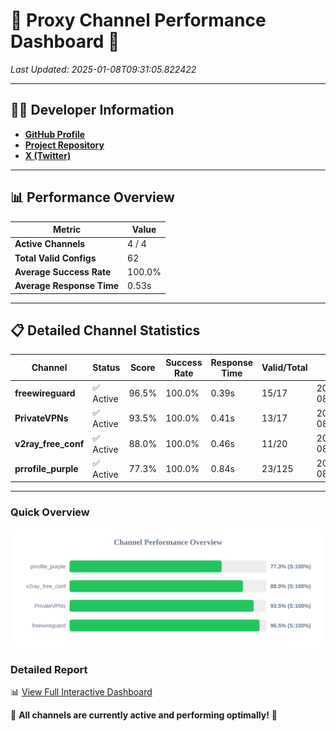 # 🌟 Proxy Channel Performance Dashboard 🌟

_Last Updated: 2025-01-08T09:31:05.822422_

---

## 👩‍💻 Developer Information

- **[GitHub Profile](https://github.com/4n0nymou3)**  
- **[Project Repository](https://github.com/4n0nymou3/multi-proxy-config-fetcher)**  
- **[X (Twitter)](https://x.com/4n0nymou3)**  

---

## 📊 Performance Overview

| Metric                | Value       |
|-----------------------|-------------|
| **Active Channels**   | 4 / 4       |
| **Total Valid Configs** | 62          |
| **Average Success Rate** | 100.0%      |
| **Average Response Time** | 0.53s       |

---

## 📋 Detailed Channel Statistics

| Channel          | Status     | Score  | Success Rate | Response Time | Valid/Total | Last Success               |
|------------------|------------|--------|--------------|---------------|-------------|----------------------------|
| **freewireguard**  | ✅ Active  | 96.5%  | 100.0% | 0.39s         | 15/17       | 2025-01-08T09:31:05.820627 |
| **PrivateVPNs**  | ✅ Active  | 93.5%  | 100.0% | 0.41s         | 13/17       | 2025-01-08T09:31:05.402188 |
| **v2ray_free_conf**  | ✅ Active  | 88.0%  | 100.0% | 0.46s         | 11/20       | 2025-01-08T09:31:04.944918 |
| **prrofile_purple**  | ✅ Active  | 77.3%  | 100.0% | 0.84s         | 23/125       | 2025-01-08T09:31:04.443011 |

---

### Quick Overview
<div align="center">
  <a href="https://raw.githubusercontent.com/nullluser/NullRepo/refs/heads/main/assets/channel_stats_chart.svg">
    <img src="https://raw.githubusercontent.com/nullluser/NullRepo/refs/heads/main/assets/channel_stats_chart.svg" alt="Source Performance Statistics" width="800">
  </a>
</div>

### Detailed Report
📊 [View Full Interactive Dashboard](https://htmlpreview.github.io/?https://github.com/nullluser/NullRepo/blob/main/assets/performance_report.html)

🎉 **All channels are currently active and performing optimally!** 🎉

